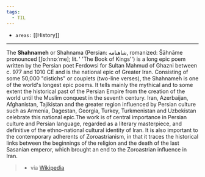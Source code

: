 ```yaml
---
tags:
  - TIL
---
```

- `areas:` [[History]]

---


The **Shahnameh** or Shahnama (Persian: شاهنامه, romanized: Šāhnāme pronounced [ʃɒːhnɒːˈme]; lit. ' 'The Book of Kings'') is a long epic poem written by the Persian poet Ferdowsi for Sultan Mahmud of Ghazni between c. 977 and 1010 CE and is the national epic of Greater Iran. Consisting of some 50,000 "distichs" or couplets (two-line verses), the Shahnameh is one of the world's longest epic poems. It tells mainly the mythical and to some extent the historical past of the Persian Empire from the creation of the world until the Muslim conquest in the seventh century. Iran, Azerbaijan, Afghanistan, Tajikistan and the greater region influenced by Persian culture such as Armenia, Dagestan, Georgia, Turkey, Turkmenistan and Uzbekistan celebrate this national epic.The work is of central importance in Persian culture and Persian language, regarded as a literary masterpiece, and definitive of the ethno-national cultural identity of Iran. It is also important to the contemporary adherents of Zoroastrianism, in that it traces the historical links between the beginnings of the religion and the death of the last Sasanian emperor, which brought an end to the Zoroastrian influence in Iran. 
> - via [Wikipedia](https://en.wikipedia.org/wiki/Shahnameh)